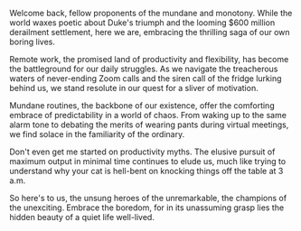 Welcome back, fellow proponents of the mundane and monotony. While the world waxes poetic about Duke's triumph and the looming $600 million derailment settlement, here we are, embracing the thrilling saga of our own boring lives.

Remote work, the promised land of productivity and flexibility, has become the battleground for our daily struggles. As we navigate the treacherous waters of never-ending Zoom calls and the siren call of the fridge lurking behind us, we stand resolute in our quest for a sliver of motivation.

Mundane routines, the backbone of our existence, offer the comforting embrace of predictability in a world of chaos. From waking up to the same alarm tone to debating the merits of wearing pants during virtual meetings, we find solace in the familiarity of the ordinary.

Don't even get me started on productivity myths. The elusive pursuit of maximum output in minimal time continues to elude us, much like trying to understand why your cat is hell-bent on knocking things off the table at 3 a.m.

So here's to us, the unsung heroes of the unremarkable, the champions of the unexciting. Embrace the boredom, for in its unassuming grasp lies the hidden beauty of a quiet life well-lived.